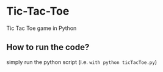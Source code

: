 # Tic-Tac-Toe
Tic Tac Toe game in Python

## How to run the code?
simply run the python script (i.e. `with python ticTacToe.py`)
